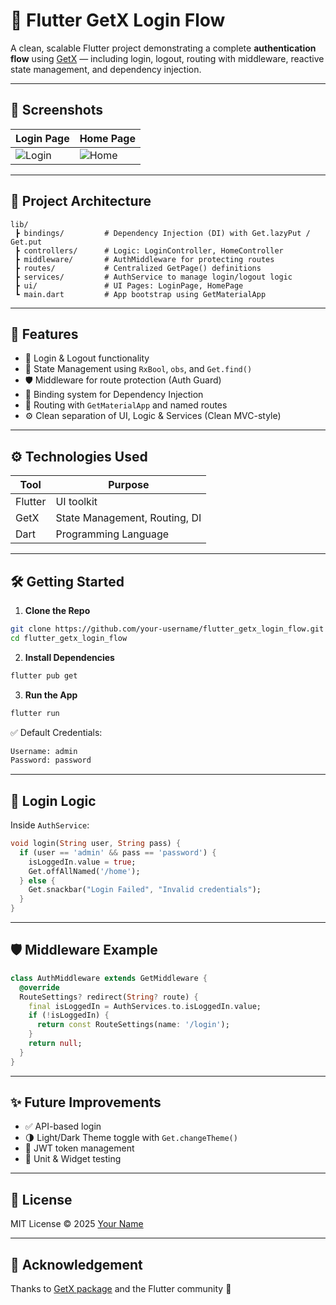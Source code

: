 
# 🔐 Flutter GetX Login Flow

A clean, scalable Flutter project demonstrating a complete **authentication flow** using [GetX](https://pub.dev/packages/get) — including login, logout, routing with middleware, reactive state management, and dependency injection.

---

## 📸 Screenshots

| Login Page | Home Page |
|------------|-----------|
| ![Login](screenshots/login.png) | ![Home](screenshots/home.png) |

---

## 🧱 Project Architecture

```
lib/
 ┣ bindings/         # Dependency Injection (DI) with Get.lazyPut / Get.put
 ┣ controllers/      # Logic: LoginController, HomeController
 ┣ middleware/       # AuthMiddleware for protecting routes
 ┣ routes/           # Centralized GetPage() definitions
 ┣ services/         # AuthService to manage login/logout logic
 ┣ ui/               # UI Pages: LoginPage, HomePage
 ┗ main.dart         # App bootstrap using GetMaterialApp
```

---

## 🚀 Features

- 🔐 Login & Logout functionality
- 🧠 State Management using `RxBool`, `obs`, and `Get.find()`
- 🛡️ Middleware for route protection (Auth Guard)
- 💉 Binding system for Dependency Injection
- 🔄 Routing with `GetMaterialApp` and named routes
- ⚙️ Clean separation of UI, Logic & Services (Clean MVC-style)

---

## ⚙️ Technologies Used

| Tool           | Purpose                                 |
|----------------|-----------------------------------------|
| Flutter        | UI toolkit                              |
| GetX           | State Management, Routing, DI           |
| Dart           | Programming Language                    |

---

## 🛠️ Getting Started

1. **Clone the Repo**

```bash
git clone https://github.com/your-username/flutter_getx_login_flow.git
cd flutter_getx_login_flow
```

2. **Install Dependencies**

```bash
flutter pub get
```

3. **Run the App**

```bash
flutter run
```

✅ Default Credentials:
```bash
Username: admin
Password: password
```

---

## 🧪 Login Logic

Inside `AuthService`:

```dart
void login(String user, String pass) {
  if (user == 'admin' && pass == 'password') {
    isLoggedIn.value = true;
    Get.offAllNamed('/home');
  } else {
    Get.snackbar("Login Failed", "Invalid credentials");
  }
}
```

---

## 🛡️ Middleware Example

```dart
class AuthMiddleware extends GetMiddleware {
  @override
  RouteSettings? redirect(String? route) {
    final isLoggedIn = AuthServices.to.isLoggedIn.value;
    if (!isLoggedIn) {
      return const RouteSettings(name: '/login');
    }
    return null;
  }
}
```

---

## ✨ Future Improvements

- ✅ API-based login
- 🌗 Light/Dark Theme toggle with `Get.changeTheme()`
- 🔐 JWT token management
- 🧪 Unit & Widget testing

---

## 📃 License

MIT License © 2025 [Your Name](https://github.com/your-username)

---

## 🙌 Acknowledgement

Thanks to [GetX package](https://pub.dev/packages/get) and the Flutter community 💙
